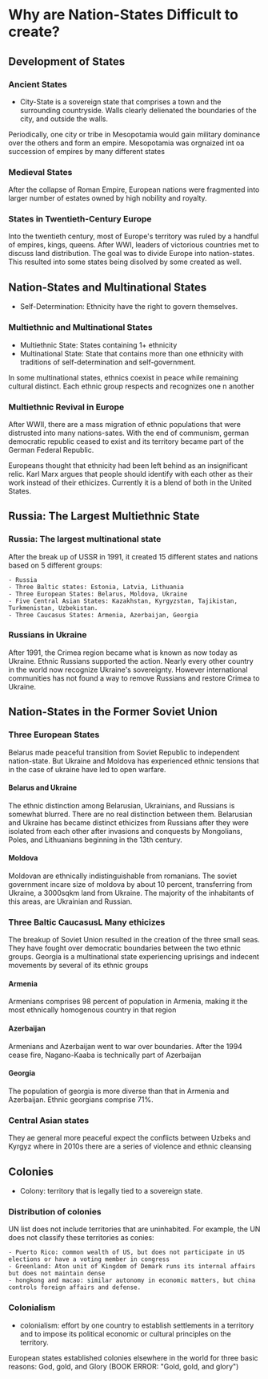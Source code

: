 # Why are Nation-States Difficult to create?

## Development of States

### Ancient States
- City-State is a sovereign state that comprises a town and the surrounding countryside. Walls clearly delienated the boundaries of the city, and outside the walls.

Periodically, one city or tribe in Mesopotamia would gain military dominance over the others and form an empire. Mesopotamia was orgnaized int oa succession of empires by many different states

### Medieval States
After the collapse of Roman Empire, European nations were fragmented into larger number of estates owned by high nobility and royalty.


### States in Twentieth-Century Europe
Into the twentieth century, most of Europe's territory was ruled by a handful of empires, kings, queens. After WWI, leaders of victorious countries met to discuss land distribution. The goal was to divide Europe into nation-states. This resulted into some states being disolved by some created as well.


## Nation-States and Multinational States
- Self-Determination: Ethnicity have the right to govern themselves.

### Multiethnic and Multinational States
- Multiethnic State: States containing 1+ ethnicity
- Multinational State: State that contains more than one ethnicity with traditions of self-determination and self-government.

In some multinational states, ethnics coexist in peace while remaining cultural distinct. Each ethnic group respects and recognizes one n another

### Multiethnic Revival in Europe
After WWII, there are a mass migration of ethnic populations that were distrusted into many nations-sates. With the end of communism, german democratic republic ceased to exist and its territory became part of the German Federal Republic. 

Europeans thought that ethnicity had been left behind as an insignificant relic. Karl Marx argues that people should identify with each other as their work instead of their ethicizes. Currently it is a blend of both in the United States.

## Russia: The Largest Multiethnic State

### Russia: The largest multinational state
After the break up of USSR in 1991, it created 15 different states and nations based on 5 different groups:

    - Russia
    - Three Baltic states: Estonia, Latvia, Lithuania
    - Three European States: Belarus, Moldova, Ukraine
    - Five Central Asian States: Kazakhstan, Kyrgyzstan, Tajikistan, Turkmenistan, Uzbekistan. 
    - Three Caucasus States: Armenia, Azerbaijan, Georgia

### Russians in Ukraine
After  1991, the Crimea region became what is known as now today as Ukraine. Ethnic Russians supported the action. Nearly every other country in the world now recognize Ukraine's sovereignty. However international communities has not found a way to remove Russians and restore Crimea to Ukraine.

## Nation-States in the Former Soviet Union

### Three European States
Belarus made peaceful transition from Soviet Republic to independent nation-state. But Ukraine and Moldova has experienced ethnic tensions that in the case of ukraine have led to open warfare. 

#### Belarus and Ukraine
The ethnic distinction among Belarusian, Ukrainians, and Russians is somewhat blurred. There are no real distinction between them. Belarusian and Ukraine has became distinct ethicizes from Russians after they were isolated from each other after invasions and conquests by Mongolians, Poles, and Lithuanians beginning in the 13th century.

#### Moldova 
Moldovan are ethnically indistinguishable from romanians. The soviet government incare size of moldova by about 10 percent, transferring from Ukraine, a 3000sqkm land from Ukraine. The majority of the inhabitants of this areas, are Ukrainian and Russian.

### Three Baltic CaucasusL Many ethicizes
 The breakup of Soviet Union resulted in the creation of the three small seas. They have fought over democratic boundaries between the two ethnic groups. Georgia is a multinational state experiencing uprisings and indecent movements by several of its ethnic groups

#### Armenia
Armenians comprises 98 percent of population in Armenia, making it the most ethnically homogenous country in that region

#### Azerbaijan  
Armenians and Azerbaijan went to war over boundaries. After the 1994 cease fire, Nagano-Kaaba is technically part of Azerbaijan

#### Georgia
The population of georgia is more diverse than that in Armenia and Azerbaijan. Ethnic georgians comprise 71%.

### Central Asian states
They ae general more peaceful expect the conflicts between Uzbeks and Kyrgyz where in 2010s there are a series of violence and ethnic cleansing

## Colonies
- Colony: territory that is legally tied to a sovereign state.

### Distribution of colonies
UN list does not include territories that are uninhabited. For example, the UN does not classify these territories as conies:

    - Puerto Rico: common wealth of US, but does not participate in US elections or have a voting member in congress
    - Greenland: Aton unit of Kingdom of Demark runs its internal affairs but does not maintain dense 
    - hongkong and macao: similar autonomy in economic matters, but china controls foreign affairs and defense. 

### Colonialism 
- colonialism: effort by one country to establish settlements in a territory and to impose its political economic or cultural principles on the territory.

European states established colonies elsewhere in the world for three basic reasons: God, gold, and Glory (BOOK ERROR: "Gold, gold, and glory")